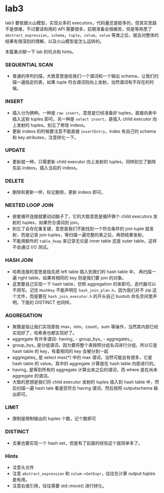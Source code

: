 # lab3

lab3 要依据火山模型，实现众多的 executors，代码量还是挺多的，但其实思路不是很难，不过要读和用的 API 需要很多，前期准备会很痛苦，但是等熟悉了 `abstract_expression`，`schema`，`tuple`，`colum`，`value` 等类之后，就会对整体的结果有很深刻的理解，以及火山模型是怎么运转的。

本篇重点聊一下 lab 的坑点和 hints。

### SEQUENTIAL SCAN

* 普通的序列扫描，大致意思是给我们一个谓词和一个输出 schema，让我们扫描一遍指定的表，如果 tuple 符合谓词则向上发射。当然谓词有不存在的时候。

### INSERT

* 插入分为俩种。一种是 `raw insert`，意思是已经准备好 tuples，直接向表中插入这些 tuples 即可。另一种是 `select insert`，是插入 child executor 向上发射的 tuples。别忘了修改 indexs。
* 更新 indexs 的时候要注意不能直接 `insertEntry`，index 有自己的 schema 和 key atributes，注意转化一下。

### UPDATE

* 更新就一种，只需更新 child executor 向上发射的 tuples，同样别忘了删除先前 indexs，插入当前的 indexs。

### DELETE

* 删除和更新一样，标记删除，更新 indexs 即可。

### NESTED LOOP JOIN

* 嵌套循环连接就要动动脑子了，它的大致意思是循环俩个 child executors 发射的 tuples，如果符合谓词则 join。
* 别忘了会存在重复键，意思是我们不能找到一个符合条件的 join tuple 就发射，而是记录 join tuples，等扫描一遍完整的表之后，再把结果发射。
* 不能用额外的 `table_heap` 来记录无论是 inner table 还是 outer table，这样不会通过 I/O 测试。

### HASH JOIN

* 哈希连接的意思是指先把 left table 插入到我们的 hash table 中， 再扫描一遍 right table，如果有相同的 key 则是我们要 join 的对象。
* 这里要自己实现一下 hash table，仿照 aggregation 的来即可。迭代器可以不用写。记住 `HashKey` 不能声明在 `hash_join_plan.h`，因为我们并不 zip 这个文件，而是要在 `hash_join_executor.h` 的开头自己 bustub 命名空间里声明，下面的 DISTINCT 也同样。

### AGGREGATION

* 聚簇是指让我们实现那些 max，min，count，sum 等操作，当然其内部已经实现好了，哈希表也都实现好了。
* aggregate 有许多谓词- having\_ - group\_bys\_ - aggregates\_;
* group\_bys\_ 是分组谓词，因为要将整个表按照分组名词进行分组，所以它是 hash table 的 key，有着相同的 key 会被分到一起
* aggregates\_ 是 select max(\*) 中的 max 谓词，当然可能会有很多，它是 hash table 的 value。其中的 aggregate 计算是在 hash table 内部进行的。
* having\_ 是等到所有的 aggregate 计算出来之后的谓词，而 where 是在尚未 aggregate 的谓词。
* 大致的思想是我们将 child executor 发射的 tuples 插入到 hash table 中，然后扫描一遍 hash tale 看是否符合 having 谓词，然后按照 outputschema 输出即可。

### LIMIT

* 限制是限制输出的 tuples 个数，记个数即可

### DISTINCT

* 去重也要实现一个 hash set，但是有了前面的经验这个就简单多了。

### Hints

* 注意头文件
* 注意 `abstract_expression` 和 `colum->GetExpr`，往往在计算 output tuples 是有用。
* 注意右值引用，往往需要 std::move() 进行转化。
